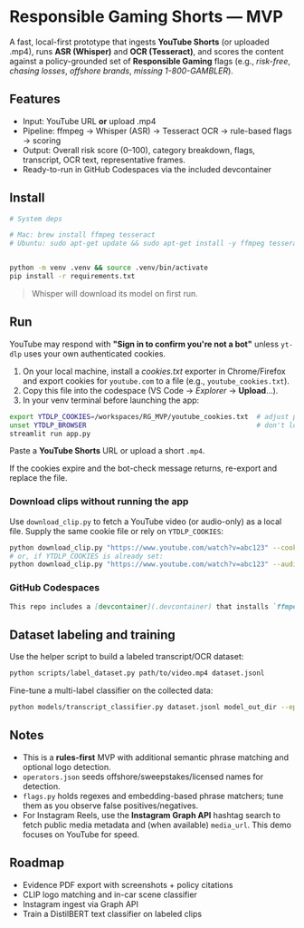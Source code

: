 # Responsible Gaming Shorts — MVP

A fast, local-first prototype that ingests **YouTube Shorts** (or uploaded .mp4), runs **ASR (Whisper)** and **OCR (Tesseract)**, and scores the content against a policy-grounded set of **Responsible Gaming** flags (e.g., *risk-free*, *chasing losses*, *offshore brands*, *missing 1-800-GAMBLER*).

## Features
- Input: YouTube URL **or** upload .mp4
- Pipeline: ffmpeg → Whisper (ASR) → Tesseract OCR → rule-based flags → scoring
- Output: Overall risk score (0–100), category breakdown, flags, transcript, OCR text, representative frames.
- Ready-to-run in GitHub Codespaces via the included devcontainer

## Install

```bash
# System deps

# Mac: brew install ffmpeg tesseract
# Ubuntu: sudo apt-get update && sudo apt-get install -y ffmpeg tesseract-ocr


python -m venv .venv && source .venv/bin/activate
pip install -r requirements.txt
```

> Whisper will download its model on first run.


## Run

YouTube may respond with **"Sign in to confirm you're not a bot"** unless `yt-dlp` uses your own authenticated cookies.

1. On your local machine, install a *cookies.txt* exporter in Chrome/Firefox and export cookies for `youtube.com` to a file (e.g., `youtube_cookies.txt`).
2. Copy this file into the codespace (VS Code → *Explorer* → **Upload**…).
3. In your venv terminal before launching the app:

```bash
export YTDLP_COOKIES=/workspaces/RG_MVP/youtube_cookies.txt  # adjust path
unset YTDLP_BROWSER                                          # don't look for a browser profile
streamlit run app.py
```

Paste a **YouTube Shorts** URL or upload a short `.mp4`.

If the cookies expire and the bot-check message returns, re-export and replace the file.

### Download clips without running the app

Use `download_clip.py` to fetch a YouTube video (or audio-only) as a local file. Supply the same cookie file or rely on `YTDLP_COOKIES`:

```bash
python download_clip.py "https://www.youtube.com/watch?v=abc123" --cookies /workspaces/RG_MVP/youtube_cookies.txt
# or, if YTDLP_COOKIES is already set:
python download_clip.py "https://www.youtube.com/watch?v=abc123" --audio-only
```


### GitHub Codespaces

```markdown
This repo includes a [devcontainer](.devcontainer) that installs `ffmpeg`, `tesseract-ocr`, and the Python requirements automatically. Open in Codespaces and you're ready to run `streamlit`.
```

## Dataset labeling and training

Use the helper script to build a labeled transcript/OCR dataset:

```bash
python scripts/label_dataset.py path/to/video.mp4 dataset.jsonl
```

Fine-tune a multi-label classifier on the collected data:

```bash
python models/transcript_classifier.py dataset.jsonl model_out_dir --epochs 3
```

## Notes
- This is a **rules-first** MVP with additional semantic phrase matching and optional logo detection.
- `operators.json` seeds offshore/sweepstakes/licensed names for detection.
- `flags.py` holds regexes and embedding-based phrase matchers; tune them as you observe false positives/negatives.
- For Instagram Reels, use the **Instagram Graph API** hashtag search to fetch public media metadata and (when available) `media_url`. This demo focuses on YouTube for speed.

## Roadmap
- Evidence PDF export with screenshots + policy citations
- CLIP logo matching and in-car scene classifier
- Instagram ingest via Graph API
- Train a DistilBERT text classifier on labeled clips
